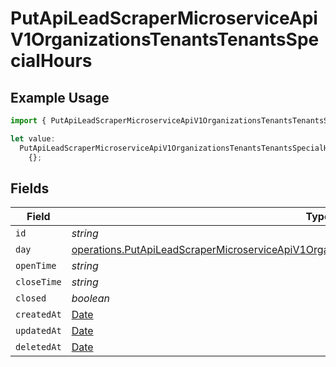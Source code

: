 # PutApiLeadScraperMicroserviceApiV1OrganizationsTenantsTenantsSpecialHours

## Example Usage

```typescript
import { PutApiLeadScraperMicroserviceApiV1OrganizationsTenantsTenantsSpecialHours } from "oppulence-backend-sdk/models/operations";

let value:
  PutApiLeadScraperMicroserviceApiV1OrganizationsTenantsTenantsSpecialHours =
    {};
```

## Fields

| Field                                                                                                                                                                                                          | Type                                                                                                                                                                                                           | Required                                                                                                                                                                                                       | Description                                                                                                                                                                                                    |
| -------------------------------------------------------------------------------------------------------------------------------------------------------------------------------------------------------------- | -------------------------------------------------------------------------------------------------------------------------------------------------------------------------------------------------------------- | -------------------------------------------------------------------------------------------------------------------------------------------------------------------------------------------------------------- | -------------------------------------------------------------------------------------------------------------------------------------------------------------------------------------------------------------- |
| `id`                                                                                                                                                                                                           | *string*                                                                                                                                                                                                       | :heavy_minus_sign:                                                                                                                                                                                             | N/A                                                                                                                                                                                                            |
| `day`                                                                                                                                                                                                          | [operations.PutApiLeadScraperMicroserviceApiV1OrganizationsTenantsTenantsRequestRequestBodyDay](../../models/operations/putapileadscrapermicroserviceapiv1organizationstenantstenantsrequestrequestbodyday.md) | :heavy_minus_sign:                                                                                                                                                                                             | N/A                                                                                                                                                                                                            |
| `openTime`                                                                                                                                                                                                     | *string*                                                                                                                                                                                                       | :heavy_minus_sign:                                                                                                                                                                                             | N/A                                                                                                                                                                                                            |
| `closeTime`                                                                                                                                                                                                    | *string*                                                                                                                                                                                                       | :heavy_minus_sign:                                                                                                                                                                                             | N/A                                                                                                                                                                                                            |
| `closed`                                                                                                                                                                                                       | *boolean*                                                                                                                                                                                                      | :heavy_minus_sign:                                                                                                                                                                                             | N/A                                                                                                                                                                                                            |
| `createdAt`                                                                                                                                                                                                    | [Date](https://developer.mozilla.org/en-US/docs/Web/JavaScript/Reference/Global_Objects/Date)                                                                                                                  | :heavy_minus_sign:                                                                                                                                                                                             | N/A                                                                                                                                                                                                            |
| `updatedAt`                                                                                                                                                                                                    | [Date](https://developer.mozilla.org/en-US/docs/Web/JavaScript/Reference/Global_Objects/Date)                                                                                                                  | :heavy_minus_sign:                                                                                                                                                                                             | N/A                                                                                                                                                                                                            |
| `deletedAt`                                                                                                                                                                                                    | [Date](https://developer.mozilla.org/en-US/docs/Web/JavaScript/Reference/Global_Objects/Date)                                                                                                                  | :heavy_minus_sign:                                                                                                                                                                                             | N/A                                                                                                                                                                                                            |